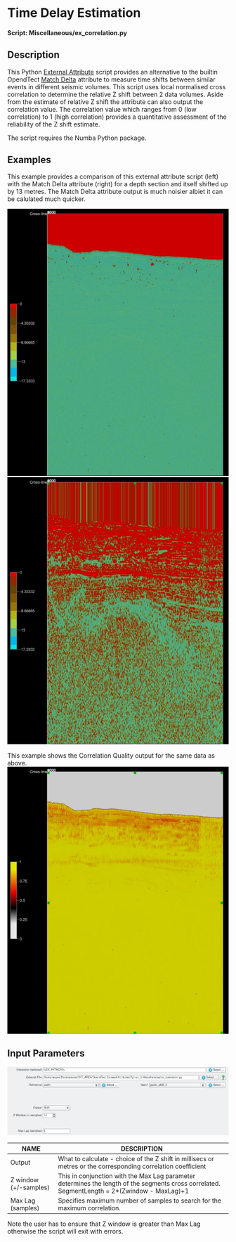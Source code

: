 # Time Delay Estimation
#### Script: Miscellaneous/ex_correlation.py
## Description
This Python [External Attribute](../Attributes/ExternalAttrib) script provides an alternative to the builtin OpendTect [Match Delta](http://doc.opendtect.org/6.0.0/doc/od_userdoc/Default.htm#appendix_a-attributes_and_filters/match_delta.htm%3FTocPath%3D11%2520Appendix%2520A%2520-%2520Attributes%2520and%2520Filters%7C_____13) attribute to measure time shifts between similar events in different seismic volumes. This script uses local normalised cross correlation to determine the relative Z shift between 2 data volumes. Aside from the estimate of relative Z shift the attribute can also output the correlation value. The correlation value which ranges from 0 (low correlation) to 1 (high correlation) provides a quantitative assessment of the reliability of the Z shift estimate.

The script requires the Numba Python package.

## Examples
This example provides a comparison of this external attribute script (left) with the Match Delta attribute (right) for a depth section and itself shifted up by 13 metres. The Match Delta attribute output is much noisier albiet it can be calulated much quicker.
<div class="juxtapose" style="margin:0px;padding:0px" data-startingposition="50" data-showlabels="true" data-showcredits="false" data-animate="false" data-mode="horizontal">
<img src="../../images/ex_correlation_example.jpg" data-label="External Attribute" data-credit="">
<img src="../../images/match_delta.jpg"  data-label="Match Delta" data-credit="">
</div>

This example shows the Correlation Quality output for the same data as above.![Correlation Quality](../images/ex_correlation_quality.jpg "Correlation quality")

## Input Parameters
![Input Parameters](../images/ex_correlation_input.jpg "ex_correlation.py input parameters")

| NAME             | DESCRIPTION |
|------------------|-------------|
| Output           | What to calculate - choice of the Z shift in millisecs or metres or the corresponding correlation coefficient |
| Z window (+/-samples) | This in conjunction with the Max Lag parameter determines the length of the segments cross correlated. SegmentLength = 2*(Zwindow - MaxLag)+1 |
| Max Lag (samples)    | Specifies maximum number of samples to search for the maximum correlation.|

Note the user has to ensure that Z window is greater than Max Lag otherwise the script will exit with errors.



